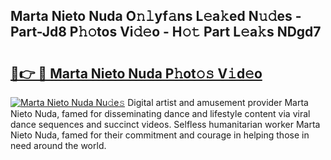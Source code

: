## Marta Nieto Nuda O𝚗𝚕yf𝚊ns L𝚎a𝚔ed N𝚞𝚍es - Part-Jd8 P𝚑𝚘tos Vi𝚍𝚎o - H𝚘𝚝 Part L𝚎a𝚔s NDgd7

# <h2><a href="http://kfexv6g.oniu.top/?m=Marta+Nieto+Nuda">🔗👉 🔴 Marta Nieto Nuda P𝚑ot𝚘𝚜 V𝚒d𝚎o</a></h2>

[![Marta Nieto Nuda Nu𝚍e𝚜](https://i.imgur.com/0qMVB7G.gif)](http://kfexv6g.oniu.top/?m=Marta+Nieto+Nuda)
Digital artist and amusement provider Marta Nieto Nuda, famed for disseminating dance and lifestyle content via viral dance sequences and succinct videos. Selfless humanitarian worker Marta Nieto Nuda, famed for their commitment and courage in helping those in need around the world.  
